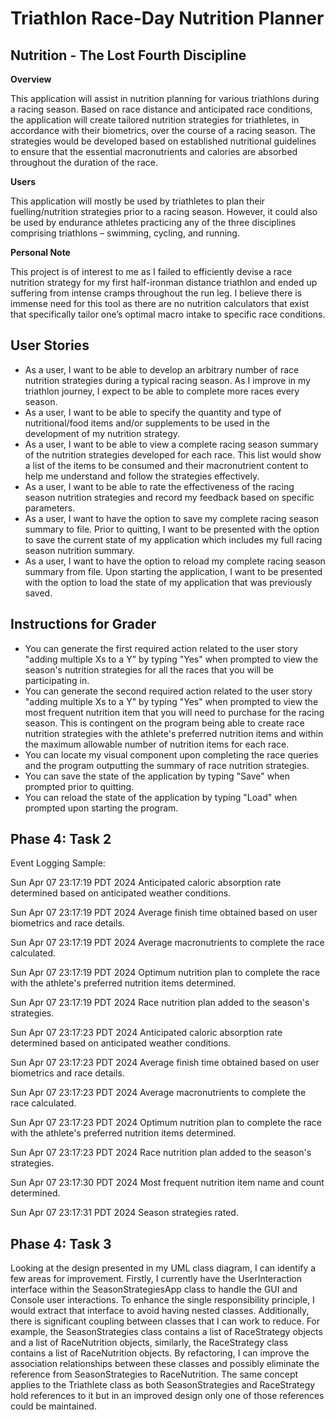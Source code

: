 # Triathlon Race-Day Nutrition Planner

## Nutrition - The Lost Fourth Discipline 

**Overview**

This application will assist in nutrition planning for various triathlons during a racing season. Based on race distance and anticipated race conditions, the application will create tailored nutrition strategies for triathletes, in accordance with their biometrics, over the course of a racing season. The strategies would be developed based on established nutritional guidelines to ensure that the essential macronutrients and calories are absorbed throughout the duration of the race.

**Users**

This application will mostly be used by triathletes to plan their fuelling/nutrition strategies prior to a racing season. However, it could also be used by endurance athletes practicing any of the three disciplines comprising triathlons – swimming, cycling, and running. 

**Personal Note**

This project is of interest to me as I failed to efficiently devise a race nutrition strategy for my first half-ironman distance triathlon and ended up suffering from intense cramps throughout the run leg. I believe there is immense need for this tool as there are no nutrition calculators that exist that specifically tailor one’s optimal macro intake to specific race conditions.

## User Stories

- As a user, I want to be able to develop an arbitrary number of race nutrition strategies during a typical racing season. As I improve in my triathlon journey, I expect to be able to complete more races every season.
- As a user, I want to be able to specify the quantity and type of nutritional/food items and/or supplements to be used in the development of my nutrition strategy.
- As a user, I want to be able to view a complete racing season summary of the nutrition strategies developed for each race. This list would show a list of the items to be consumed and their macronutrient content to help me understand and follow the strategies effectively.
- As a user, I want to be able to rate the effectiveness of the racing season nutrition strategies and record my feedback based on specific parameters.
- As a user, I want to have the option to save my complete racing season summary to file. Prior to quitting, I want to be presented with the option to save the current state of my application which includes my full racing season nutrition summary.
- As a user, I want to have the option to reload my complete racing season summary from file. Upon starting the application, I want to be presented with the option to load the state of my application that was previously saved.

## Instructions for Grader

- You can generate the first required action related to the user story "adding multiple Xs to a Y" by typing "Yes" when prompted to view the season's nutrition strategies for all the races that you will be participating in. 
- You can generate the second required action related to the user story "adding multiple Xs to a Y" by typing "Yes" when prompted to view the most frequent nutrition item that you will need to purchase for the racing season. This is contingent on the program being able to create race nutrition strategies with the athlete's preferred nutrition items and within the maximum allowable number of nutrition items for each race.
- You can locate my visual component upon completing the race queries and the program outputting the summary of race nutrition strategies.
- You can save the state of the application by typing "Save" when prompted prior to quitting.
- You can reload the state of the application by typing "Load" when prompted upon starting the program.

## Phase 4: Task 2
Event Logging Sample:

Sun Apr 07 23:17:19 PDT 2024
Anticipated caloric absorption rate determined based on anticipated weather conditions.

Sun Apr 07 23:17:19 PDT 2024
Average finish time obtained based on user biometrics and race details.

Sun Apr 07 23:17:19 PDT 2024
Average macronutrients to complete the race calculated.

Sun Apr 07 23:17:19 PDT 2024
Optimum nutrition plan to complete the race with the athlete's preferred nutrition items determined.

Sun Apr 07 23:17:19 PDT 2024
Race nutrition plan added to the season's strategies.

Sun Apr 07 23:17:23 PDT 2024
Anticipated caloric absorption rate determined based on anticipated weather conditions.

Sun Apr 07 23:17:23 PDT 2024
Average finish time obtained based on user biometrics and race details.

Sun Apr 07 23:17:23 PDT 2024
Average macronutrients to complete the race calculated.

Sun Apr 07 23:17:23 PDT 2024
Optimum nutrition plan to complete the race with the athlete's preferred nutrition items determined.

Sun Apr 07 23:17:23 PDT 2024
Race nutrition plan added to the season's strategies.

Sun Apr 07 23:17:30 PDT 2024
Most frequent nutrition item name and count determined.

Sun Apr 07 23:17:31 PDT 2024
Season strategies rated.


## Phase 4: Task 3
Looking at the design presented in my UML class diagram, I can identify a few areas for improvement.
Firstly, I currently have the UserInteraction interface within the SeasonStrategiesApp class to handle the GUI and 
Console user interactions. To enhance the single responsibility principle, I would extract that interface to avoid having nested classes.
Additionally, there is significant coupling between classes that I can work to reduce. For example, the SeasonStrategies class contains a list of RaceStrategy objects and a list of RaceNutrition objects, similarly, the RaceStrategy class contains a list of RaceNutrition objects. By refactoring, I can improve the association relationships between these classes and possibly eliminate the reference from SeasonStrategies to RaceNutrition. 
The same concept applies to the Triathlete class as both SeasonStrategies and RaceStrategy hold references to it but in an improved design only one of those references could be maintained. 

